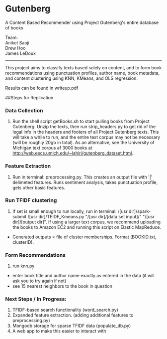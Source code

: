 # Gutenberg
A Content Based Recommender using Project Gutenberg's entire database of books

Team:  
Aniket Saoji  
Drew Hoo  
James LeDoux  

-----------

This project aims to classify texts based solely on content, and to form book recommendations using punctuation profiles, author name, book metadata, and content clustering using KNN, KMeans, and OLS regression. 

Results can be found in writeup.pdf

##Steps for Replication

### Data Collection
1. Run the shell script getBooks.sh to start pulling books from Project Gutenberg. Unzip the texts, then run strip_headers.py to get rid of the legal info in the headers and footers of all Project Gutenberg texts. This will take a while to run, and the entire text corpus may not be necessary (will be roughly 20gb in total). As an alternative, see the University of Michigan text corpus af 3000 books at http://web.eecs.umich.edu/~lahiri/gutenberg_dataset.html.

### Feature Extraction
1. Run in terminal: preprocessing.py. This creates an output file with '|' delimeted features. Runs sentiment analysis, takes punctuation profile, gets other basic features.

### Run TFIDF clustering
1. If set is small enough to run locally, run in terminal: /[usr dir]/spark-submit /[usr dir]/TFIDF_Kmeans.py "/[usr dir]/[data set input]/" "/[usr dir]/[output dir]". If using a larger text corpus, we recommend uploading the books to Amazon EC2 and running this script on Elastic MapReduce.
  - Generated outputs = file of cluster memberships. Format (BOOKID.txt, clusterID).

### Form Recommendations
1. run knn.py
- enter book title and author name exactly as entered in the data (it will ask you to try again if not)
- see 15 nearest neighbors to the book in question

### Next Steps / In Progress:
1. TFIDF-based search functionality (word_search.py)
2. Expanded feature extraction. (adding additional features to preprocessing.py)
3. Mongodb storage for sparse TFIDF data (populate_db.py)
4. A web app to make this easier to interact with 



